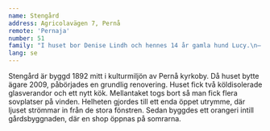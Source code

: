 ```yaml
---
name: Stengård
address: Agricolavägen 7, Pernå
remote: 'Pernaja'
number: 51
family: "I huset bor Denise Lindh och hennes 14 år gamla hund Lucy.\n– 2009 behövde jag ett nytt hem och det här råkade vara till salu i kyrkbyn där jag bodde sedan tidigare. Här har funnits massor att göra, under renoveringen tappade jag 18 kilo. Det mest krävande jobbet var att tömma vinden mitt under den heta sommaren.\nStengård byggdes 1893. Denise har renoverat så gott som allt eftersom hon ville att huset skulle ha den stil hon själv tyckte om. Väggar och dörrar har tagits bort för att skapa ett luftigare intryck och övre våningen togs i användning. Dessutom lät hon bygga två verandor med stora fönster. De används även om vintrarna. På gården blev ett orangeri klart sensommaren 2016.\n– Jag har ännu många drömmar, men tar ett steg i taget. Gården får så småningom bli en naturtomt, jag har låtit så ängsblommor på vissa ställen. Någon gång har jag kanske också höns här."
lang: se
---
```

Stengård är byggd 1892 mitt i kulturmiljön av Pernå kyrkoby. Då huset bytte ägare 2009, påbörjades en grundlig renovering. Huset fick två köldisolerade glasverandor och ett nytt kök. Mellantaket togs bort så man fick flera sovplatser på vinden. Helheten gjordes till ett enda öppet utrymme, där ljuset strömmar in från de stora fönstren. Sedan byggdes ett orangeri intill gårdsbyggnaden, där en shop öppnas på somrarna.
